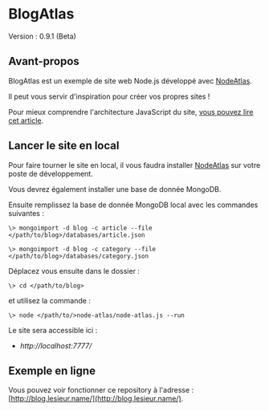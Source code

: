 # BlogAtlas #

Version : 0.9.1 (Beta)



## Avant-propos ##

BlogAtlas est un exemple de site web Node.js développé avec [NodeAtlas](http://haeresis.github.io/NodeAtlas/).

Il peut vous servir d'inspiration pour créer vos propres sites !

Pour mieux comprendre l'architecture JavaScript du site, [vous pouvez lire cet article](http://blog.lesieur.name/structurer-le-javascript-de-son-site-avec-ou-sans-framework/).



## Lancer le site en local ##

Pour faire tourner le site en local, il vous faudra installer [NodeAtlas](http://haeresis.github.io/NodeAtlas/) sur votre poste de développement.

Vous devrez également installer une base de donnée MongoDB.

Ensuite remplissez la base de donnée MongoDB local avec les commandes suivantes :

```
\> mongoimport -d blog -c article --file </path/to/blog>/databases/article.json
```

```
\> mongoimport -d blog -c category --file </path/to/blog>/databases/category.json
```

Déplacez vous ensuite dans le dossier :


```
\> cd </path/to/blog>
```

et utilisez la commande :

```
\> node </path/to/>node-atlas/node-atlas.js --run
```

Le site sera accessible ici :

- *http://localhost:7777/*



## Exemple en ligne ##

Vous pouvez voir fonctionner ce repository à l'adresse : [http://blog.lesieur.name/](http://blog.lesieur.name/).